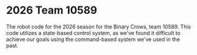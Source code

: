 # 2026 Team 10589
The robot code for the 2026 season for the Binary Crows, team 10589.
This code utilizes a state-based control system, as we've found it difficult to achieve our goals using the command-based system we've used in the past.